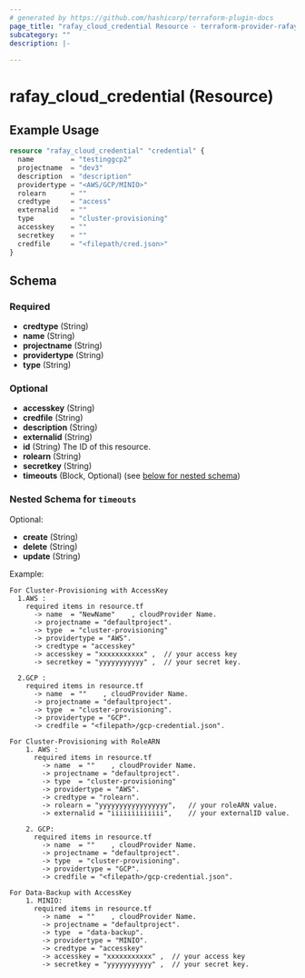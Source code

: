 ```yaml
---
# generated by https://github.com/hashicorp/terraform-plugin-docs
page_title: "rafay_cloud_credential Resource - terraform-provider-rafay"
subcategory: ""
description: |-
  
---
```


# rafay_cloud_credential (Resource)



## Example Usage

```terraform
resource "rafay_cloud_credential" "credential" {
  name         = "testinggcp2"
  projectname  = "dev3"
  description  = "description"
  providertype = "<AWS/GCP/MINIO>"
  rolearn      = ""
  credtype     = "access"
  externalid   = ""
  type         = "cluster-provisioning"
  accesskey    = ""
  secretkey    = ""
  credfile     = "<filepath/cred.json>"
}
```

<!-- schema generated by tfplugindocs -->
## Schema

### Required

- **credtype** (String)
- **name** (String)
- **projectname** (String)
- **providertype** (String)
- **type** (String)

### Optional

- **accesskey** (String)
- **credfile** (String)
- **description** (String)
- **externalid** (String)
- **id** (String) The ID of this resource.
- **rolearn** (String)
- **secretkey** (String)
- **timeouts** (Block, Optional) (see [below for nested schema](#nestedblock--timeouts))

<a id="nestedblock--timeouts"></a>
### Nested Schema for `timeouts`

Optional:

- **create** (String)
- **delete** (String)
- **update** (String)

Example:
```
For Cluster-Provisioning with AccessKey
  1.AWS :
    required items in resource.tf
      -> name  = "NewName"    , cloudProvider Name.
      -> projectname = "defaultproject".
      -> type  = "cluster-provisioning"
      -> providertype = "AWS".
      -> credtype = "accesskey"
      -> accesskey = "xxxxxxxxxxx" ,  // your access key
      -> secretkey = "yyyyyyyyyyy" ,  // your secret key.

  2.GCP :
    required items in resource.tf
      -> name  = ""    , cloudProvider Name.
      -> projectname = "defaultproject".
      -> type  = "cluster-provisioning".
      -> providertype = "GCP".
      -> credfile = "<filepath>/gcp-credential.json".
 ```

```
For Cluster-Provisioning with RoleARN
    1. AWS :
      required items in resource.tf
        -> name  = ""    , cloudProvider Name.
        -> projectname = "defaultproject".
        -> type  = "cluster-provisioning"
        -> providertype = "AWS".
        -> credtype = "rolearn".
        -> rolearn = "yyyyyyyyyyyyyyyyy",   // your roleARN value.
        -> externalid = "iiiiiiiiiiiii",    // your externalID value.

    2. GCP:
      required items in resource.tf
        -> name  = ""    , cloudProvider Name.
        -> projectname = "defaultproject".
        -> type  = "cluster-provisioning".
        -> providertype = "GCP".
        -> credfile = "<filepath>/gcp-credential.json".
```

```
For Data-Backup with AccessKey
    1. MINIO:
      required items in resource.tf
        -> name  = ""    , cloudProvider Name.
        -> projectname = "defaultproject".
        -> type  = "data-backup".
        -> providertype = "MINIO".
        -> credtype = "accesskey"
        -> accesskey = "xxxxxxxxxxx" ,  // your access key
        -> secretkey = "yyyyyyyyyyy" ,  // your secret key.

```

